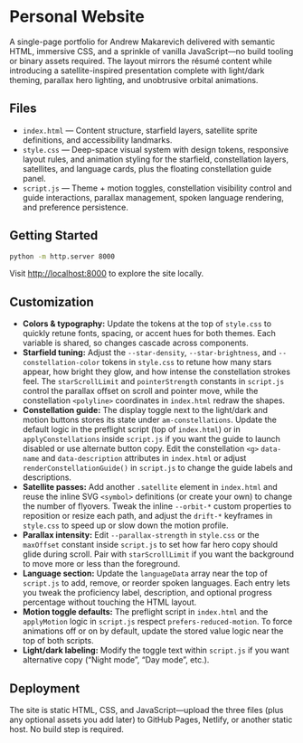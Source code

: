 # Personal Website

A single-page portfolio for Andrew Makarevich delivered with semantic HTML, immersive CSS, and a sprinkle of vanilla
JavaScript—no build tooling or binary assets required. The layout mirrors the résumé content while introducing a
satellite-inspired presentation complete with light/dark theming, parallax hero lighting, and unobtrusive orbital
animations.

## Files

- `index.html` — Content structure, starfield layers, satellite sprite definitions, and accessibility landmarks.
- `style.css` — Deep-space visual system with design tokens, responsive layout rules, and animation styling for the
  starfield, constellation layers, satellites, and language cards, plus the floating constellation guide panel.
- `script.js` — Theme + motion toggles, constellation visibility control and guide interactions, parallax management,
  spoken language rendering, and preference persistence.

## Getting Started

```bash
python -m http.server 8000
```

Visit [http://localhost:8000](http://localhost:8000) to explore the site locally.

## Customization

- **Colors & typography:** Update the tokens at the top of `style.css` to quickly retune fonts, spacing, or accent hues
  for both themes. Each variable is shared, so changes cascade across components.
- **Starfield tuning:** Adjust the `--star-density`, `--star-brightness`, and `--constellation-color` tokens in
  `style.css` to retune how many stars appear, how bright they glow, and how intense the constellation strokes feel. The
  `starScrollLimit` and `pointerStrength` constants in `script.js` control the parallax offset on scroll and pointer
  move, while the constellation `<polyline>` coordinates in `index.html` redraw the shapes.
- **Constellation guide:** The display toggle next to the light/dark and motion buttons stores its state under
  `am-constellations`. Update the default logic in the preflight script (top of `index.html`) or in `applyConstellations`
  inside `script.js` if you want the guide to launch disabled or use alternate button copy. Edit the constellation `<g>`
  `data-name` and `data-description` attributes in `index.html` or adjust `renderConstellationGuide()` in `script.js` to
  change the guide labels and descriptions.
- **Satellite passes:** Add another `.satellite` element in `index.html` and reuse the inline SVG `<symbol>` definitions
  (or create your own) to change the number of flyovers. Tweak the inline `--orbit-*` custom properties to reposition or
  resize each path, and adjust the `drift-*` keyframes in `style.css` to speed up or slow down the motion profile.
- **Parallax intensity:** Edit `--parallax-strength` in `style.css` or the `maxOffset` constant inside `script.js` to set
  how far hero copy should glide during scroll. Pair with `starScrollLimit` if you want the background to move more or
  less than the foreground.
- **Language section:** Update the `languageData` array near the top of `script.js` to add, remove, or reorder spoken
  languages. Each entry lets you tweak the proficiency label, description, and optional progress percentage without
  touching the HTML layout.
- **Motion toggle defaults:** The preflight script in `index.html` and the `applyMotion` logic in `script.js` respect
  `prefers-reduced-motion`. To force animations off or on by default, update the stored value logic near the top of both
  scripts.
- **Light/dark labeling:** Modify the toggle text within `script.js` if you want alternative copy (“Night mode”, “Day
  mode”, etc.).

## Deployment

The site is static HTML, CSS, and JavaScript—upload the three files (plus any optional assets you add later) to GitHub
Pages, Netlify, or another static host. No build step is required.
